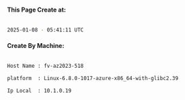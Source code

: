 
   
#### This Page Create at:

```bash

2025-01-08 - 05:41:11 UTC

```

#### Create By Machine:

```bash

Host Name : fv-az2023-518

platform  : Linux-6.8.0-1017-azure-x86_64-with-glibc2.39

Ip Local  : 10.1.0.19

```

